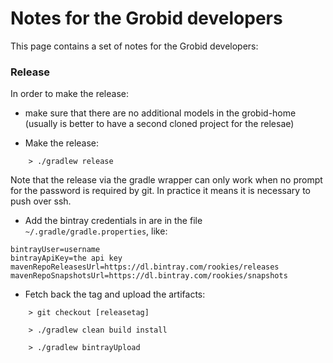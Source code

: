 <h1>Notes for the Grobid developers</h1>

This page contains a set of notes for the Grobid developers: 

### Release

In order to make the release:  

+ make sure that there are no additional models in the grobid-home (usually is better to have a second cloned project for the relesae)

+ Make the release: 
```
    > ./gradlew release
```

Note that the release via the gradle wrapper can only work when no prompt for the password is required by git. In practice it means it is necessary to push over ssh. 

+ Add the bintray credentials in are in the file `~/.gradle/gradle.properties`, like: 

```  
bintrayUser=username
bintrayApiKey=the api key 
mavenRepoReleasesUrl=https://dl.bintray.com/rookies/releases
mavenRepoSnapshotsUrl=https://dl.bintray.com/rookies/snapshots
```

+ Fetch back the tag and upload the artifacts: 
 
```
    > git checkout [releasetag]
    
    > ./gradlew clean build install
    
    > ./gradlew bintrayUpload
```
